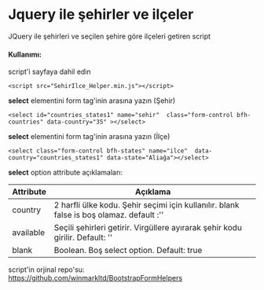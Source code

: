 # Jquery ile şehirler ve ilçeler
JQuery ile şehirleri ve seçilen şehire göre ilçeleri getiren script


#### <i class="icon-file"></i> Kullanımı:
  

  script'i sayfaya dahil edin
   

    <script src="SehirIlce_Helper.min.js"></script>

**select** elementini form tag'inin arasına yazın (Şehir)

    <select id="countries_states1" name="sehir"  class="form-control bfh-countries" data-country="35" ></select>
**select** elementini form tag'inin arasına yazın (İlçe)

    <select class="form-control bfh-states" name="ilce"  data-country="countries_states1" data-state="Aliağa"></select>

**select** option attribute açıklamaları:

Attribute     | Açıklama
-------- | ---
country | 2 harfli ülke kodu. Şehir seçimi için kullanılır. blank false is boş olamaz. default :''
available    | Seçili şehirleri getirir. Virgüllere ayırarak şehir kodu girilir. Default: ''
blank     |Boolean. Boş select option. Default: true


script'in orjinal repo'su: https://github.com/winmarkltd/BootstrapFormHelpers
